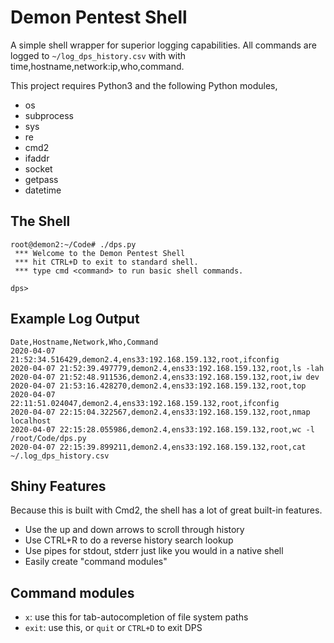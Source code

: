 # Demon Pentest Shell
A simple shell wrapper for superior logging capabilities. All commands are logged to ```~/log_dps_history.csv``` with with time,hostname,network:ip,who,command.

This project requires Python3 and the following Python modules,
* os
* subprocess
* sys
* re
* cmd2
* ifaddr
* socket
* getpass
* datetime
## The Shell
```
root@demon2:~/Code# ./dps.py 
 *** Welcome to the Demon Pentest Shell
 *** hit CTRL+D to exit to standard shell.
 *** type cmd <command> to run basic shell commands.

dps> 
```
## Example Log Output
```
Date,Hostname,Network,Who,Command
2020-04-07 21:52:34.516429,demon2.4,ens33:192.168.159.132,root,ifconfig
2020-04-07 21:52:39.497779,demon2.4,ens33:192.168.159.132,root,ls -lah
2020-04-07 21:52:48.911536,demon2.4,ens33:192.168.159.132,root,iw dev
2020-04-07 21:53:16.428270,demon2.4,ens33:192.168.159.132,root,top
2020-04-07 22:11:51.024047,demon2.4,ens33:192.168.159.132,root,ifconfig
2020-04-07 22:15:04.322567,demon2.4,ens33:192.168.159.132,root,nmap localhost
2020-04-07 22:15:28.055986,demon2.4,ens33:192.168.159.132,root,wc -l /root/Code/dps.py
2020-04-07 22:15:39.899211,demon2.4,ens33:192.168.159.132,root,cat ~/.log_dps_history.csv
```
## Shiny Features
Because this is built with Cmd2, the shell has a lot of great built-in features. 
* Use the up and down arrows to scroll through history
* Use CTRL+R to do a reverse history search lookup
* Use pipes for stdout, stderr just like you would in a native shell
* Easily create "command modules"

## Command modules
* ```x```: use this for tab-autocompletion of file system paths
* ```exit```: use this, or ```quit``` or ```CTRL+D``` to exit DPS
